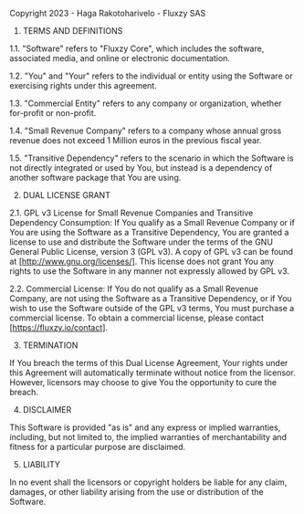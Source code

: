 Copyright 2023 - Haga Rakotoharivelo - Fluxzy SAS

1. TERMS AND DEFINITIONS

1.1. "Software" refers to "Fluxzy Core", which includes the software, associated media, and online or electronic documentation.

1.2. "You" and "Your" refers to the individual or entity using the Software or exercising rights under this agreement.

1.3. "Commercial Entity" refers to any company or organization, whether for-profit or non-profit.

1.4. "Small Revenue Company" refers to a company whose annual gross revenue does not exceed 1 Million euros in the previous fiscal year.

1.5. "Transitive Dependency" refers to the scenario in which the Software is not directly integrated or used by You, but instead is a dependency of another software package that You are using.

2. DUAL LICENSE GRANT

2.1. GPL v3 License for Small Revenue Companies and Transitive Dependency Consumption:
If You qualify as a Small Revenue Company or if You are using the Software as a Transitive Dependency, You are granted a license to use and distribute the Software under the terms of the GNU General Public License, version 3 (GPL v3). A copy of GPL v3 can be found at [http://www.gnu.org/licenses/]. This license does not grant You any rights to use the Software in any manner not expressly allowed by GPL v3.

2.2. Commercial License:
If You do not qualify as a Small Revenue Company, are not using the Software as a Transitive Dependency, or if You wish to use the Software outside of the GPL v3 terms, You must purchase a commercial license. To obtain a commercial license, please contact [https://fluxzy.io/contact].

3. TERMINATION

If You breach the terms of this Dual License Agreement, Your rights under this Agreement will automatically terminate without notice from the licensor. However, licensors may choose to give You the opportunity to cure the breach.

4. DISCLAIMER

This Software is provided "as is" and any express or implied warranties, including, but not limited to, the implied warranties of merchantability and fitness for a particular purpose are disclaimed.

5. LIABILITY

In no event shall the licensors or copyright holders be liable for any claim, damages, or other liability arising from the use or distribution of the Software.
